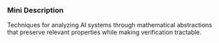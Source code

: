 ### Mini Description

Techniques for analyzing AI systems through mathematical abstractions that preserve relevant properties while making verification tractable.
